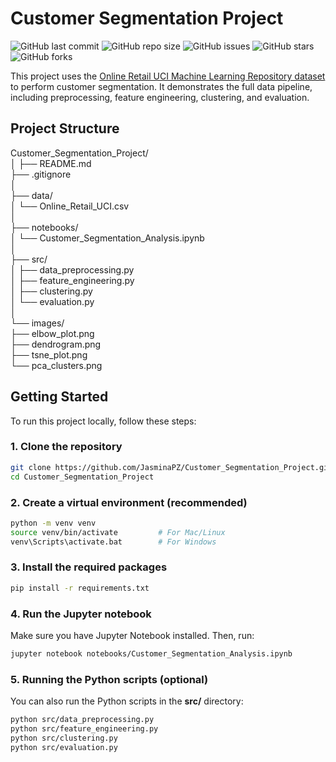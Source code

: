 # Customer Segmentation Project

![GitHub last commit](https://img.shields.io/github/last-commit/JasminaPZ/Customer_Segmentation_Project)
![GitHub repo size](https://img.shields.io/github/repo-size/JasminaPZ/Customer_Segmentation_Project)
![GitHub issues](https://img.shields.io/github/issues/JasminaPZ/Customer_Segmentation_Project)
![GitHub stars](https://img.shields.io/github/stars/JasminaPZ/Customer_Segmentation_Project?style=social)
![GitHub forks](https://img.shields.io/github/forks/JasminaPZ/Customer_Segmentation_Project?style=social)


This project uses the [Online Retail UCI Machine Learning Repository dataset](https://archive.ics.uci.edu/ml/datasets/online+retail) to perform customer segmentation. It demonstrates the full data pipeline, including preprocessing, feature engineering, clustering, and evaluation.

## Project Structure   

Customer_Segmentation_Project/    
│
├── README.md    
├── .gitignore    
│          
├── data/      
│ └── Online_Retail_UCI.csv      
│        
├── notebooks/        
│ └── Customer_Segmentation_Analysis.ipynb      
│        
├── src/        
│ ├── data_preprocessing.py      
│ ├── feature_engineering.py      
│ ├── clustering.py      
│ └── evaluation.py      
│        
└── images/      
├── elbow_plot.png      
├── dendrogram.png      
├── tsne_plot.png      
└── pca_clusters.png        

## Getting Started

To run this project locally, follow these steps:

### 1. Clone the repository

```bash
git clone https://github.com/JasminaPZ/Customer_Segmentation_Project.git
cd Customer_Segmentation_Project  
```
### 2. Create a virtual environment (recommended)

```bash
python -m venv venv
source venv/bin/activate         # For Mac/Linux
venv\Scripts\activate.bat        # For Windows
```
### 3. Install the required packages

```bash
pip install -r requirements.txt
```
### 4. Run the Jupyter notebook

Make sure you have Jupyter Notebook installed. Then, run:

```bash
jupyter notebook notebooks/Customer_Segmentation_Analysis.ipynb
```
### 5. Running the Python scripts (optional)

You can also run the Python scripts in the **src/** directory:

```bash
python src/data_preprocessing.py
python src/feature_engineering.py
python src/clustering.py
python src/evaluation.py
```
